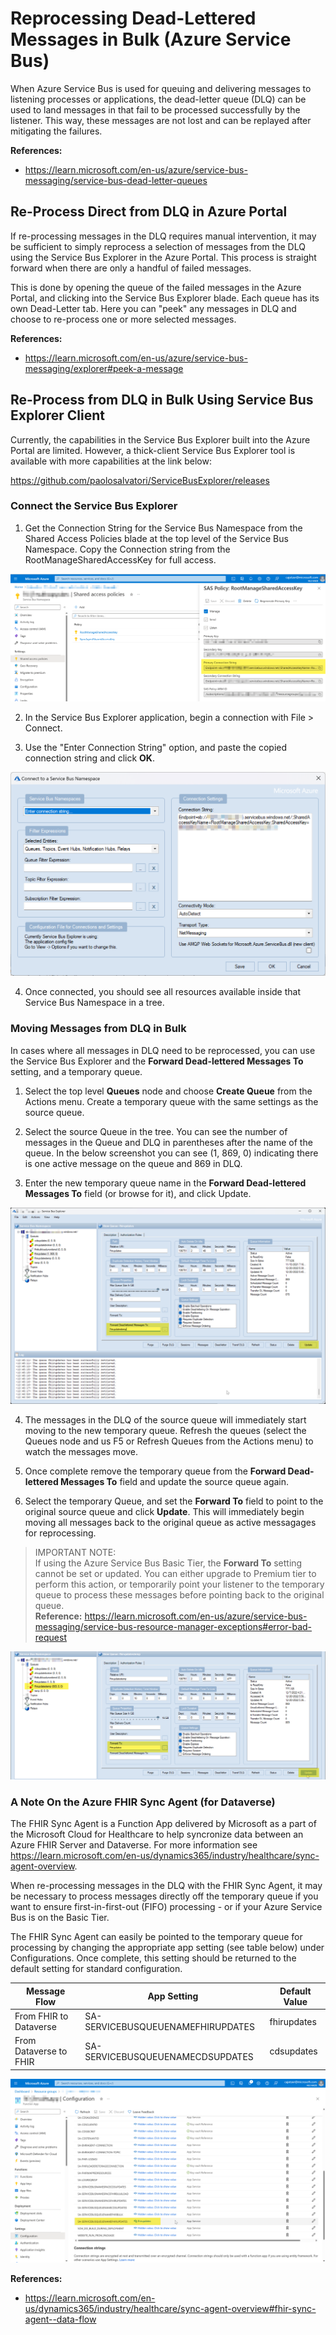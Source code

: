 # Reprocessing Dead-Lettered Messages in Bulk (Azure Service Bus)

When Azure Service Bus is used for queuing and delivering messages to listening processes or applications, the dead-letter queue (DLQ) can be used to land messages in that fail to be processed successfully by the listener. This way, these messages are not lost and can be replayed after mitigating the failures.

**References:**
* https://learn.microsoft.com/en-us/azure/service-bus-messaging/service-bus-dead-letter-queues


## Re-Process Direct from DLQ in Azure Portal

If re-processing messages in the DLQ requires manual intervention, it may be sufficient to simply reprocess a selection of messages from the DLQ using the Service Bus Explorer in the Azure Portal. This process is straight forward when there are only a handful of failed messages.

This is done by opening the queue of the failed messages in the Azure Portal, and clicking into the Service Bus Explorer blade. Each queue has its own Dead-Letter tab. Here you can "peek" any messages in DLQ and choose to re-process one or more selected messages. 

**References:**
* https://learn.microsoft.com/en-us/azure/service-bus-messaging/explorer#peek-a-message

## Re-Process from DLQ in Bulk Using Service Bus Explorer Client

Currently, the capabilities in the Service Bus Explorer built into the Azure Portal are limited. However, a thick-client Service Bus Explorer tool is available with more capabilities at the link below: 

https://github.com/paolosalvatori/ServiceBusExplorer/releases

### Connect the Service Bus Explorer

1. Get the Connection String for the Service Bus Namespace from the Shared Access Policies blade at the top level of the Service Bus Namespace. Copy the Connection string from the RootManageSharedAccessKey for full access.

![Get Service Bus Connection String](./Images/ServiceBus_SharedAccessKey.png)

2. In the Service Bus Explorer application, begin a connection with File > Connect.

3. Use the "Enter Connection String" option, and paste the copied connection string and click **OK**. 

![Connecting to the Service Bus Namespace](./Images/ServiceBusExplorer_Connect.png)

4. Once connected, you should see all resources available inside that Service Bus Namespace in a tree.

### Moving Messages from DLQ in Bulk

In cases where all messages in DLQ need to be reprocessed, you can use the Service Bus Explorer and the **Forward Dead-lettered Messages To** setting, and a temporary queue. 

1. Select the top level **Queues** node and choose **Create Queue** from the Actions menu. Create a temporary queue with the same settings as the source queue. 

2. Select the source Queue in the tree. You can see the number of messages in the Queue and DLQ in parentheses after the name of the queue. In the below screenshot you can see (1, 869, 0) indicating there is one active message on the queue and 869 in DLQ.

3. Enter the new temporary queue name in the **Forward Dead-lettered Messages To** field (or browse for it), and click Update.

![Forwarding DLQ to Temporary Queue](./Images/ServiceBusExplorer_FwdDLQ.png)

4. The messages in the DLQ of the source queue will immediately start moving to the new temporary queue. Refresh the queues (select the Queues node and us F5 or Refresh Queues from the Actions menu) to watch the messages move. 

5. Once complete remove the temporary queue from the **Forward Dead-lettered Messages To** field and update the source queue again. 

6. Select the temporary Queue, and set the **Forward To** field to point to the original source queue and click **Update**. This will immediately begin moving all messages back to the original queue as active messagages for reprocessing. 

> IMPORTANT NOTE: <br>
> If using the Azure Service Bus Basic Tier, the **Forward To** setting cannot be set or updated. You can either upgrade to Premium tier to perform this action, or temporarily point your listener to the temporary queue to process these messages before pointing back to the original queue. <br>
> **Reference:** https://learn.microsoft.com/en-us/azure/service-bus-messaging/service-bus-resource-manager-exceptions#error-bad-request

![Forwarding Temporary Queue Back to Original Queue](./Images/ServiceBusExplorer_FwdTo.png)

### A Note On the Azure FHIR Sync Agent (for Dataverse)

The FHIR Sync Agent is a Function App delivered by Microsoft as a part of the Microsoft Cloud for Healthcare to help syncronize data between an Azure FHIR Server and Dataverse. For more information see https://learn.microsoft.com/en-us/dynamics365/industry/healthcare/sync-agent-overview.

When re-processing messages in the DLQ with the FHIR Sync Agent, it may be necessary to process messages directly off the temporary queue if you want to ensure first-in-first-out (FIFO) processing - or if your Azure Service Bus is on the Basic Tier. 

The FHIR Sync Agent can easily be pointed to the temporary queue for processing by changing the appropriate app setting (see table below) under Configurations. Once complete, this setting should be returned to the default setting for standard configuration. 

| Message Flow  | App Setting   | Default Value   |
|-------------- | -------------- | -------------- |
| From FHIR to Dataverse | SA-SERVICEBUSQUEUENAMEFHIRUPDATES | fhirupdates |
| From Dataverse to FHIR | SA-SERVICEBUSQUEUENAMECDSUPDATES | cdsupdates |


![Updating the FHIRUpdates queue](./Images/FHIRSynAgentFHIRUpdatesQueue.png)

**References:**
* https://learn.microsoft.com/en-us/dynamics365/industry/healthcare/sync-agent-overview#fhir-sync-agent--data-flow